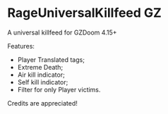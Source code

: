 # RageUniversalKillfeed GZ

A universal killfeed for GZDoom 4.15+

Features:
- Player Translated tags;
- Extreme Death;
- Air kill indicator;
- Self kill indicator;
- Filter for only Player victims.

Credits are appreciated!
